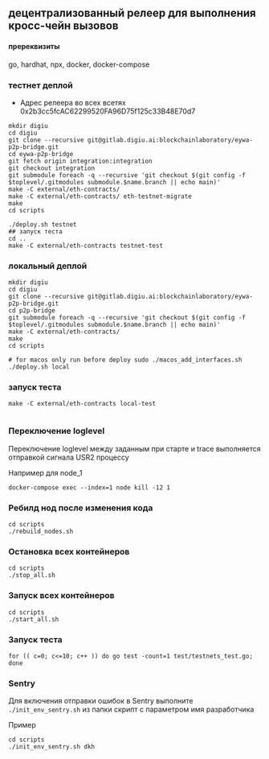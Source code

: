 ## децентрализованный релеер для выполнения кросc-чейн вызовов

#### пререквизиты

go, hardhat, npx, docker, docker-compose

### тестнет деплой

- Адрес релеера во всех всетях 0x2b3cc5fcAC62299520FA96D75f125c33B48E70d7

```shell
mkdir digiu
cd digiu
git clone --recursive git@gitlab.digiu.ai:blockchainlaboratory/eywa-p2p-bridge.git
cd eywa-p2p-bridge
git fetch origin integration:integration
git checkout integration
git submodule foreach -q --recursive 'git checkout $(git config -f $toplevel/.gitmodules submodule.$name.branch || echo main)'
make -C external/eth-contracts/
make -C external/eth-contracts/ eth-testnet-migrate
make
cd scripts

./deploy.sh testnet
## запуск теста
cd ..
make -C external/eth-contracts testnet-test
```


### локальный деплой

```shell
mkdir digiu
cd digiu
git clone --recursive git@gitlab.digiu.ai:blockchainlaboratory/eywa-p2p-bridge.git
cd p2p-bridge
git submodule foreach -q --recursive 'git checkout $(git config -f $toplevel/.gitmodules submodule.$name.branch || echo main)'
make -C external/eth-contracts/
make
cd scripts

# for macos only run before deploy sudo ./macos_add_interfaces.sh
./deploy.sh local
```

### запуск теста

```shell
make -C external/eth-contracts local-test
 
```

### Переключение loglevel

Переключение loglevel между заданным при старте и trace выполняется отправкой сигнала USR2 процессу

Например для node_1

```shell
docker-compose exec --index=1 node kill -12 1
```

### Ребилд нод после изменения кода

```shell
cd scripts
./rebuild_nodes.sh
```

### Остановка всех контейнеров

```shell
cd scripts
./stop_all.sh
```

### Запуск всех контейнеров

```shell
cd scripts
./start_all.sh

```

### Запуск теста

```shell
for (( c=0; c<=10; c++ )) do go test -count=1 test/testnets_test.go; done
```

### Sentry
Для включения отправки ошибок в Sentry выполните ```./init_env_sentry.sh``` из папки скрипт с параметром имя разработчика

Пример
```shell
cd scripts
./init_env_sentry.sh dkh
```

